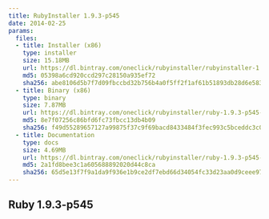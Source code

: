 ```yaml
---
title: RubyInstaller 1.9.3-p545
date: 2014-02-25
params:
  files:
  - title: Installer (x86)
    type: installer
    size: 15.18MB
    url: https://dl.bintray.com/oneclick/rubyinstaller/rubyinstaller-1.9.3-p545.exe
    md5: 05398a6cd920ccd297c28150a935ef72
    sha256: abe8106d5b7f7d09fbccbd32b756b4a0f5ff2f1af61b51893db28d6e583fc9c6
  - title: Binary (x86)
    type: binary
    size: 7.87MB
    url: https://dl.bintray.com/oneclick/rubyinstaller/ruby-1.9.3-p545-i386-mingw32.7z
    md5: 8e7f07256c86bfd6fc73fbcc13db4b09
    sha256: f49d55289657127a99875f37c9f69bacd8433484f3fec993c5bceddc3c087c6c
  - title: Documentation
    type: docs
    size: 4.69MB
    url: https://dl.bintray.com/oneclick/rubyinstaller/ruby-1.9.3-p545-doc-chm.7z
    md5: 2a1fd8bee3c1a605688892020d44c8ca
    sha256: 65d5e13f7f9a1da9f936e1b9ce2df7ebd66d34054fc33d23aa0d9ceee9731291
---
```


## Ruby 1.9.3-p545
